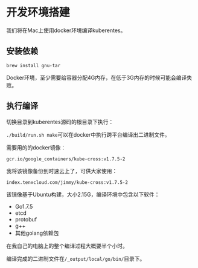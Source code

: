 # 开发环境搭建

我们将在Mac上使用docker环境编译kuberentes。

## 安装依赖

```text
brew install gnu-tar
```

Docker环境，至少需要给容器分配4G内存，在低于3G内存的时候可能会编译失败。

## 执行编译

切换目录到kuberentes源码的根目录下执行：

`./build/run.sh make`可以在docker中执行跨平台编译出二进制文件。

需要用的的docker镜像：

```text
gcr.io/google_containers/kube-cross:v1.7.5-2
```

我将该镜像备份到时速云上了，可供大家使用：

```text
index.tenxcloud.com/jimmy/kube-cross:v1.7.5-2
```

该镜像基于Ubuntu构建，大小2.15G，编译环境中包含以下软件：

* Go1.7.5
* etcd
* protobuf
* g++
* 其他golang依赖包

在我自己的电脑上的整个编译过程大概要半个小时。

编译完成的二进制文件在`/_output/local/go/bin/`目录下。

